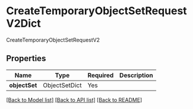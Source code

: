 # CreateTemporaryObjectSetRequestV2Dict

CreateTemporaryObjectSetRequestV2

## Properties
| Name | Type | Required | Description |
| ------------ | ------------- | ------------- | ------------- |
**objectSet** | ObjectSetDict | Yes |  |


[[Back to Model list]](../../../README.md#models-v1-link) [[Back to API list]](../../../README.md#apis-v1-link) [[Back to README]](../../../README.md)
